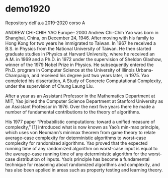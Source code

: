 # demo1920
Repository dell'a.a 2019-2020 corso A

ANDREW CHI-CHIH YAO
Europe– 2000
Andrew Chi-Chih Yao was born in Shanghai, China, on December 24, 1946. After moving with his family to Hong Kong for two years he immigrated to Taiwan. In 1967 he received a B.S. in Physics from the National University of Taiwan. He then started graduate studies in Physics at Harvard University, where he received an A.M. in 1969 and a Ph.D. in 1972 under the supervision of Sheldon Glashow, winner of the 1979 Nobel Prize in Physics. He subsequently entered the Ph.D. program in Computer Science at the University of Illinois Urbana-Champaign, and received his degree just two years later, in 1975. Yao completed his dissertation, A Study of Concrete Computational Complexity, under the supervision of Chung Laung Liu.

After a year as an Assistant Professor in the Mathematics Department at MIT, Yao joined the Computer Science Department at Stanford University as an Assistant Professor in 1976. Over the next five years there he made a number of fundamental contributions to the theory of algorithms.

His 1977 paper “Probabilistic computations: toward a unified measure of complexity,” [1] introduced what is now known as Yao’s min-max principle, which uses von Neumann’s minimax theorem from game theory to relate average-case complexity for deterministic algorithms to worst-case complexity for randomized algorithms. Yao proved that the expected running time of any randomized algorithm on worst-case input is equal to the average-case running time of any deterministic algorithm for the worst-case distribution of inputs. Yao’s principle has become a fundamental technique for reasoning about randomized algorithms and complexity, and has also been applied in areas such as property testing and learning theory.
